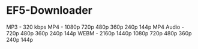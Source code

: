 # EF5-Downloader

MP3 - 320 kbps
MP4 - 1080p 720p 480p 360p 240p 144p
MP4 Audio - 720p 480p 360p 240p 144p
WEBM - 2160p 1440p 1080p 720p 480p 360p 240p 144p
